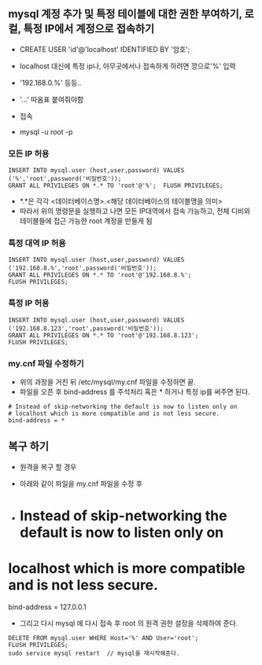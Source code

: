## mysql 계정 추가 및 특정 테이블에 대한 권한 부여하기, 로컬, 특정 IP에서 계정으로 접속하기

- CREATE USER 'id'@'localhost' IDENTIFIED BY '암호';
- localhost 대신에 특정 ip나, 아무곳에서나 접속하게 하려면 깡으로'%' 입력
- '192.168.0.%' 등등..
- '...' 따옴표 붙여줘야함

- 접속
- mysql -u root -p

### 모든 IP 허용
```
INSERT INTO mysql.user (host,user,password) VALUES ('%','root',password('비밀번호'));
GRANT ALL PRIVILEGES ON *.* TO 'root'@'%';  FLUSH PRIVILEGES;
```
- \*.\*은 각각 <데이터베이스명>.<해당 데이터베이스의 테이블명을 의미>
- 따라서 위의 명령문을 실행하고 나면 모든 IP대역에서 접속 가능하고, 전체 디비와 테이블들에 접근 가능한 root 계정을 만들게 됨

### 특정 대역 IP 허용
```
INSERT INTO mysql.user (host,user,password) VALUES ('192.168.8.%','root',password('비밀번호'));
GRANT ALL PRIVILEGES ON *.* TO 'root'@'192.168.8.%';
FLUSH PRIVILEGES;
```

### 특정 IP 허용
```
INSERT INTO mysql.user (host,user,password) VALUES ('192.168.8.123','root',password('비밀번호'));
GRANT ALL PRIVILEGES ON *.* TO 'root'@'192.168.8.123';
FLUSH PRIVILEGES;
```

### my.cnf 파일 수정하기

- 위의 과정을 거친 뒤 /etc/mysql/my.cnf 파일을 수정하면 끝.
- 파일을 오픈 후 bind-address 를 주석처리 혹은 * 하거나 특정 ip를 써주면 된다.
```
# Instead of skip-networking the default is now to listen only on
# localhost which is more compatible and is not less secure.
bind-address = *
```

## 복구 하기 
- 원격을 복구 할 경우
- 아래와 같이 파일을 my.cnf 파일을 수정 후

- # Instead of skip-networking the default is now to listen only on
# localhost which is more compatible and is not less secure.
bind-address = 127.0.0.1
- 그리고 다시 mysql 에 다시 접속 후 root 의 원격 권한 설정을 삭제하여 준다.

```
DELETE FROM mysql.user WHERE Host='%' AND User='root';
FLUSH PRIVILEGES;
sudo service mysql restart  // mysql을 재시작해준다.
```
